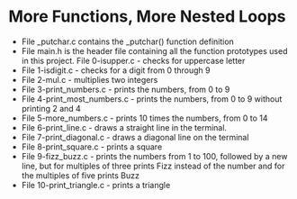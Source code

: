 # More Functions, More Nested Loops
* File _putchar.c contains the _putchar() function definition
* File main.h is the header file containing all the function prototypes used in this project.
File 0-isupper.c - checks for uppercase letter
* File 1-isdigit.c - checks for a digit from 0 through 9
* File 2-mul.c - multiplies two integers 
* File 3-print_numbers.c - prints the numbers, from 0 to 9
* File 4-print_most_numbers.c - prints the numbers, from 0 to 9 without printing 2 and 4
* File 5-more_numbers.c - prints 10 times the numbers, from 0 to 14
* File 6-print_line.c - draws a straight line in the terminal.
* File 7-print_diagonal.c - draws a diagonal line on the terminal
* File 8-print_square.c - prints a square
* File 9-fizz_buzz.c - prints the numbers from 1 to 100, followed by a new line, but for multiples of three prints Fizz instead of the number and for the multiples of five prints Buzz
* File 10-print_triangle.c - prints a triangle
